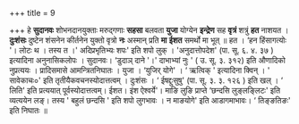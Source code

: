 +++
title = 9

+++
हे **सुदानवः** शोभनदानयुक्ताः मरुद्गणाः **सहसा** बलवता **युजा** योग्येन **इन्द्रेण** सह **वृत्रं** शत्रुं **हत** नाशयत । **दुःशंसः** दुष्टेन शंसनेन कीर्तनेन युक्तो वृत्रो **नः** अस्मान् प्रति **मा** **ईशत** समर्थो मा भूत् ॥ हत । ‘हन हिंसागत्योः '। लोटः थ । तस्य त ।' अदिप्रभृतिभ्यः शपः' इति शपो लुक् । 'अनुदात्तोपदेश' (पा. सू. ६. ४. ३७ ) इत्यादिना अनुनासिकलोपः । सुदानवः। ‘डुदाञ् दाने '।' दाभाभ्यां नुः ' ( उ. सू. ३. ३१२) इति औणादिको नुप्रत्ययः । प्रादिसमासे आमन्त्रितनिघातः । युजा । ‘युजिर् योगे' ।  ‘ ऋत्विक् ' इत्यादिना क्विन् । ' सावेकाचः०' इति तृतीयैकवचनस्योदात्तत्वम् । दुःशंसः ।  ‘ ईषद्दुःसुषु' (पा. सू. ३. ३. १२६ ) इति खल् ।  ‘ लिति' इति प्रत्ययात् पूर्वस्योदात्तत्वम्। ईशत। इंश ऐश्वर्ये'। माङि लुङि प्राप्ते ‘छन्दसि लुङ्लङ्लिटः' इति व्यत्ययेन लङ्। तस्य ' बहुलं छन्दसि ' इति शपो लुगभावः । न माङयोगे' इति आडागमाभावः।  ‘ तिङ्ङतिङः' इति निघातः ॥